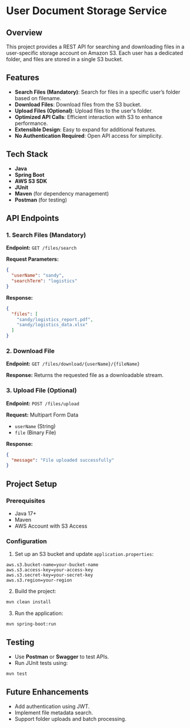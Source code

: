 # User Document Storage Service

## Overview
This project provides a REST API for searching and downloading files in a user-specific storage account on Amazon S3. Each user has a dedicated folder, and files are stored in a single S3 bucket.

## Features
- **Search Files (Mandatory)**: Search for files in a specific user’s folder based on filename.
- **Download Files**: Download files from the S3 bucket.
- **Upload Files (Optional)**: Upload files to the user's folder.
- **Optimized API Calls**: Efficient interaction with S3 to enhance performance.
- **Extensible Design**: Easy to expand for additional features.
- **No Authentication Required**: Open API access for simplicity.

## Tech Stack
- **Java**
- **Spring Boot**
- **AWS S3 SDK**
- **JUnit**
- **Maven** (for dependency management)
- **Postman** (for testing)

## API Endpoints
### 1. Search Files (Mandatory)
**Endpoint:** `GET /files/search`

**Request Parameters:**
```json
{
  "userName": "sandy",
  "searchTerm": "logistics"
}
```

**Response:**
```json
{
  "files": [
    "sandy/logistics_report.pdf",
    "sandy/logistics_data.xlsx"
  ]
}
```

### 2. Download File
**Endpoint:** `GET /files/download/{userName}/{fileName}`

**Response:** Returns the requested file as a downloadable stream.

### 3. Upload File (Optional)
**Endpoint:** `POST /files/upload`

**Request:** Multipart Form Data
- `userName` (String)
- `file` (Binary File)

**Response:**
```json
{
  "message": "File uploaded successfully"
}
```

## Project Setup
### Prerequisites
- Java 17+
- Maven
- AWS Account with S3 Access

### Configuration
1. Set up an S3 bucket and update `application.properties`:
```properties
aws.s3.bucket-name=your-bucket-name
aws.s3.access-key=your-access-key
aws.s3.secret-key=your-secret-key
aws.s3.region=your-region
```

2. Build the project:
```sh
mvn clean install
```

3. Run the application:
```sh
mvn spring-boot:run
```

## Testing
- Use **Postman** or **Swagger** to test APIs.
- Run JUnit tests using:
```sh
mvn test
```

## Future Enhancements
- Add authentication using JWT.
- Implement file metadata search.
- Support folder uploads and batch processing.

